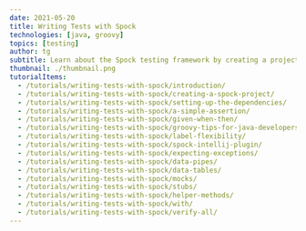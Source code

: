```yaml
---
date: 2021-05-20
title: Writing Tests with Spock
technologies: [java, groovy]
topics: [testing]
author: tg
subtitle: Learn about the Spock testing framework by creating a project that uses Spock to unit test Java code
thumbnail: ./thumbnail.png
tutorialItems:
  - /tutorials/writing-tests-with-spock/introduction/
  - /tutorials/writing-tests-with-spock/creating-a-spock-project/
  - /tutorials/writing-tests-with-spock/setting-up-the-dependencies/
  - /tutorials/writing-tests-with-spock/a-simple-assertion/
  - /tutorials/writing-tests-with-spock/given-when-then/
  - /tutorials/writing-tests-with-spock/groovy-tips-for-java-developers/
  - /tutorials/writing-tests-with-spock/label-flexibility/
  - /tutorials/writing-tests-with-spock/spock-intellij-plugin/
  - /tutorials/writing-tests-with-spock/expecting-exceptions/
  - /tutorials/writing-tests-with-spock/data-pipes/
  - /tutorials/writing-tests-with-spock/data-tables/
  - /tutorials/writing-tests-with-spock/mocks/
  - /tutorials/writing-tests-with-spock/stubs/
  - /tutorials/writing-tests-with-spock/helper-methods/
  - /tutorials/writing-tests-with-spock/with/
  - /tutorials/writing-tests-with-spock/verify-all/
---
```

